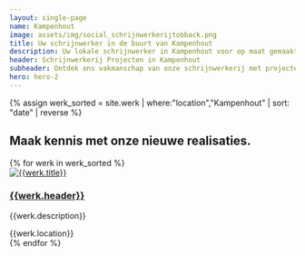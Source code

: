 ```yaml
---
layout: single-page
name: Kampenhout
image: assets/img/social_schrijnwerkerijtobback.png
title: Uw schrijnwerker in de buurt van Kampenhout
description: Uw lokale schrijnwerker in Kampenhout voor op maat gemaakte houten constructies. Kwaliteit en vakmanschap in elk project
header: Schrijnwerkerij Projecten in Kampenhout
subheader: Ontdek ons vakmanschap van onze schrijnwerkerij met projecten in de regio Kampenhout.
hero: hero-2
---
```


{% assign werk_sorted = site.werk | where:"location","Kampenhout" | sort: "date" | reverse %}

<section id="section-regio">
  <div class="container mt-5">
  <div class="row">
      <div class="col-md-12">
        <h2>Maak kennis met onze nieuwe realisaties.</h2>
      </div>
    </div>
    <div class="row">
      {% for werk in werk_sorted %}
        <div class="col-xs-12 col-md-6 col-lg-3 mt-5">
            <div class="card rounded-lg shadow-sm">
              <a href="{{werk.url}}" class="card-link"><img class="card-img-top" src="{{site.url}}/{{werk.img_thumb}}" alt="{{werk.title}}"></a>
              <div class="card-body">
                <a href="{{werk.url}}" class="card-link"><h3 class="card-title">{{werk.header}}</h3></a>
                <p class="card-text">{{werk.description}}</p>
                <div><i class="fa-solid fa-location-dot"></i><span class="werk-meta"> {{werk.location}}</span></div>
              </div>
            </div>
          </div>
      {% endfor %}
    </div>
  </div>
</section>
